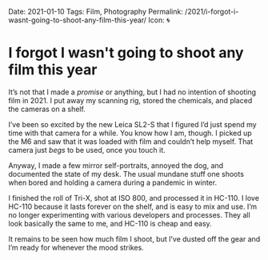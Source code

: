Date: 2021-01-10
Tags: Film, Photography
Permalink: /2021/i-forgot-i-wasnt-going-to-shoot-any-film-this-year/
Icon: 🌀

# I forgot I wasn't going to shoot any film this year

It’s not that I made a _promise_ or anything, but I had no intention of shooting film in 2021. I put away my scanning rig, stored the chemicals, and placed the cameras on a shelf.

I’ve been so excited by the new Leica SL2-S that I figured I’d just spend my time with that camera for a while. You know how I am, though. I picked up the M6 and saw that it was loaded with film and couldn’t help myself. That camera just _begs_ to be used, once you touch it.

Anyway, I made a few mirror self-portraits, annoyed the dog, and documented the state of my desk. The usual mundane stuff one shoots when bored and holding a camera during a pandemic in winter.

I finished the roll of Tri-X, shot at ISO 800, and processed it in HC-110. I love HC-110 because it lasts forever on the shelf, and is easy to mix and use. I’m no longer experimenting with various developers and processes. They all look basically the same to me, and HC-110 is cheap and easy.

It remains to be seen how much film I shoot, but I’ve dusted off the gear and I’m ready for whenever the mood strikes.